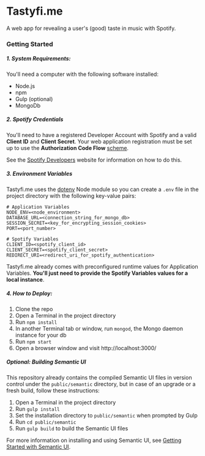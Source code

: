 # Tastyfi.me

A web app for revealing a user's (good) taste in music with Spotify.

### Getting Started

##### 1. System Requirements:

You'll need a computer with the following software installed:
* Node.js
* npm
* Gulp (optional)
* MongoDb

##### 2. Spotify Credentials

You'll need to have a registered Developer Account with Spotify and a valid **Client ID** and **Client Secret**. Your web application registration must be set up to use the **Authorization Code Flow** [scheme](https://developer.spotify.com/documentation/general/guides/authorization-guide/).

See the [Spotify Developers](https://developer.spotify.com/) website for information on how to do this.

##### 3. Environment Variables

Tastyfi.me uses the [dotenv](https://www.npmjs.com/package/dotenv) Node module so you can create a `.env` file in the project directory with the following key-value pairs:

```
# Application Variables
NODE_ENV=<node_environment>
DATABASE_URL=<connection_string_for_mongo_db>
SESSION_SECRET=<key_for_encrypting_session_cookies>
PORT=<port_number>

# Spotify Variables
CLIENT_ID=<spotify_client_id>
CLIENT_SECRET=<spotify_client_secret>
REDIRECT_URI=<redirect_uri_for_spotify_authentication>
```
Tastyfi.me already comes with preconfigured runtime values for Application Variables. **You'll just need to provide the Spotify Variables values for a local instance**.

##### 4. How to Deploy:

1. Clone the repo
2. Open a Terminal in the project directory
3. Run `npm install`
4. In another Terminal tab or window, run `mongod`, the Mongo daemon instance for your db
5. Run `npm start`
6. Open a browser window and visit http://localhost:3000/

##### Optional: Building Semantic UI

This repository already contains the compiled Semantic UI files in version control under the `public/semantic` directory, but in case of an upgrade or a fresh build, follow these instructions:

1. Open a Terminal in the project directory
2. Run `gulp install`
3. Set the installation directory to `public/semantic` when prompted by Gulp
4. Run `cd public/semantic`
5. Run `gulp build` to build the Semantic UI files

For more information on installing and using Semantic UI, see [Getting Started with Semantic UI](https://semantic-ui.com/introduction/getting-started.html).
